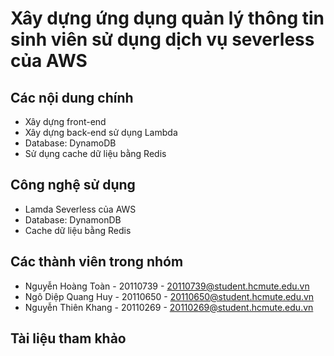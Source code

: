 # Xây dựng ứng dụng quản lý thông tin sinh viên sử dụng dịch vụ severless của AWS

## Các nội dung chính
* Xây dựng front-end 
* Xây dựng back-end sử dụng Lambda
* Database: DynamoDB
* Sử dụng cache dữ liệu bằng Redis



## Công nghệ sử dụng 
* Lamda Severless của AWS
* Database: DynamonDB
* Cache dữ liệu bằng Redis
## Các thành viên trong nhóm
* Nguyễn Hoàng Toàn - 20110739 - 20110739@student.hcmute.edu.vn
* Ngô Diệp Quang Huy - 20110650 - 20110650@student.hcmute.edu.vn
* Nguyễn Thiên Khang - 20110269 - 20110269@student.hcmute.edu.vn

## Tài liệu tham khảo
